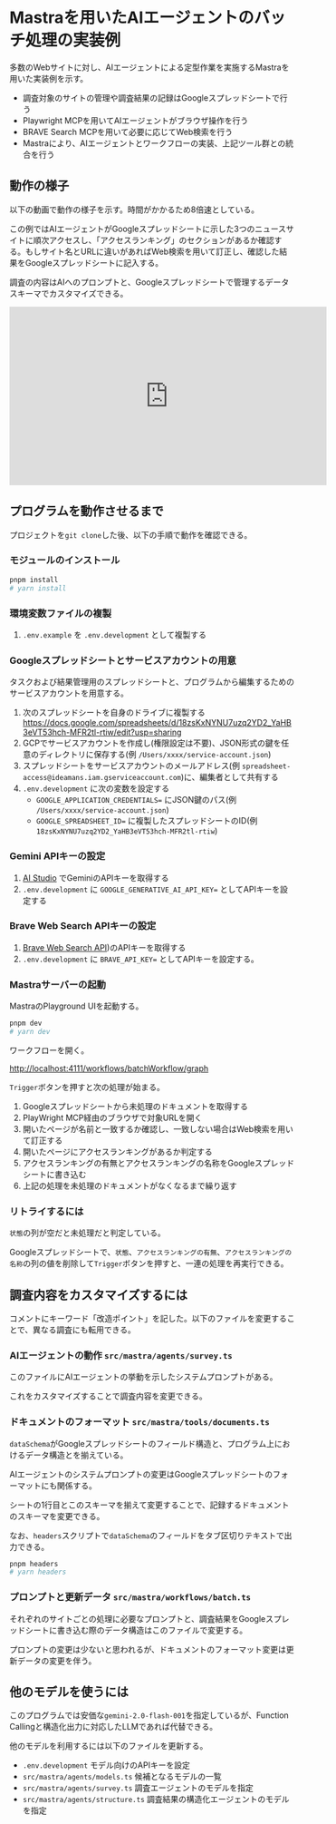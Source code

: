 # Mastraを用いたAIエージェントのバッチ処理の実装例

多数のWebサイトに対し、AIエージェントによる定型作業を実施するMastraを用いた実装例を示す。

- 調査対象のサイトの管理や調査結果の記録はGoogleスプレッドシートで行う
- Playwright MCPを用いてAIエージェントがブラウザ操作を行う
- BRAVE Search MCPを用いて必要に応じてWeb検索を行う
- Mastraにより、AIエージェントとワークフローの実装、上記ツール群との統合を行う

## 動作の様子

以下の動画で動作の様子を示す。時間がかかるため8倍速としている。

この例ではAIエージェントがGoogleスプレッドシートに示した3つのニュースサイトに順次アクセスし、「アクセスランキング」のセクションがあるか確認する。もしサイト名とURLに違いがあればWeb検索を用いて訂正し、確認した結果をGoogleスプレッドシートに記入する。

調査の内容はAIへのプロンプトと、Googleスプレッドシートで管理するデータスキーマでカスタマイズできる。

<iframe width="560" height="315" src="https://www.youtube.com/embed/L8bhufrv9Bc?si=1_MNefQKKGQ5mfa-" title="YouTube video player" frameborder="0" allow="accelerometer; autoplay; clipboard-write; encrypted-media; gyroscope; picture-in-picture; web-share" referrerpolicy="strict-origin-when-cross-origin" allowfullscreen></iframe>

## プログラムを動作させるまで

プロジェクトを`git clone`した後、以下の手順で動作を確認できる。

### モジュールのインストール

```bash
pnpm install
# yarn install
```

### 環境変数ファイルの複製

1. `.env.example` を `.env.development` として複製する

### Googleスプレッドシートとサービスアカウントの用意

タスクおよび結果管理用のスプレッドシートと、プログラムから編集するためのサービスアカウントを用意する。

1. 次のスプレッドシートを自身のドライブに複製する <https://docs.google.com/spreadsheets/d/18zsKxNYNU7uzq2YD2_YaHB3eVT53hch-MFR2tl-rtiw/edit?usp=sharing>
2. GCPでサービスアカウントを作成し(権限設定は不要)、JSON形式の鍵を任意のディレクトリに保存する(例 `/Users/xxxx/service-account.json`)
3. スプレッドシートをサービスアカウントのメールアドレス(例 `spreadsheet-access@ideamans.iam.gserviceaccount.com`)に、編集者として共有する
4. `.env.development` に次の変数を設定する
   - `GOOGLE_APPLICATION_CREDENTIALS=` にJSON鍵のパス(例 `/Users/xxxx/service-account.json`)
   - `GOOGLE_SPREADSHEET_ID=` に複製したスプレッドシートのID(例 `18zsKxNYNU7uzq2YD2_YaHB3eVT53hch-MFR2tl-rtiw`)

### Gemini APIキーの設定

1. [AI Studio](https://aistudio.google.com/prompts/new_chat) でGeminiのAPIキーを取得する
2. `.env.development` に `GOOGLE_GENERATIVE_AI_API_KEY=` としてAPIキーを設定する

### Brave Web Search APIキーの設定

1. [Brave Web Search API](https://api-dashboard.search.brave.com/app/documentation/web-search/get-started))のAPIキーを取得する
2. `.env.development` に `BRAVE_API_KEY=` としてAPIキーを設定する。

### Mastraサーバーの起動

MastraのPlayground UIを起動する。

```bash
pnpm dev
# yarn dev
```

ワークフローを開く。

<http://localhost:4111/workflows/batchWorkflow/graph>

`Trigger`ボタンを押すと次の処理が始まる。

1. Googleスプレッドシートから未処理のドキュメントを取得する
2. PlayWright MCP経由のブラウザで対象URLを開く
3. 開いたページが名前と一致するか確認し、一致しない場合はWeb検索を用いて訂正する
4. 開いたページにアクセスランキングがあるか判定する
5. アクセスランキングの有無とアクセスランキングの名称をGoogleスプレッドシートに書き込む
6. 上記の処理を未処理のドキュメントがなくなるまで繰り返す

### リトライするには

`状態`の列が空だと未処理だと判定している。

Googleスプレッドシートで、`状態`、`アクセスランキングの有無`、`アクセスランキングの名称`の列の値を削除して`Trigger`ボタンを押すと、一連の処理を再実行できる。

## 調査内容をカスタマイズするには

コメントにキーワード「改造ポイント」を記した。以下のファイルを変更することで、異なる調査にも転用できる。

### AIエージェントの動作 `src/mastra/agents/survey.ts`

このファイルにAIエージェントの挙動を示したシステムプロンプトがある。

これをカスタマイズすることで調査内容を変更できる。

### ドキュメントのフォーマット `src/mastra/tools/documents.ts`

`dataSchema`がGoogleスプレッドシートのフィールド構造と、プログラム上におけるデータ構造とを揃えている。

AIエージェントのシステムプロンプトの変更はGoogleスプレッドシートのフォーマットにも関係する。

シートの1行目とこのスキーマを揃えて変更することで、記録するドキュメントのスキーマを変更できる。

なお、`headers`スクリプトで`dataSchema`のフィールドをタブ区切りテキストで出力できる。

```bash
pnpm headers
# yarn headers
```

### プロンプトと更新データ `src/mastra/workflows/batch.ts`

それぞれのサイトごとの処理に必要なプロンプトと、調査結果をGoogleスプレッドシートに書き込む際のデータ構造はこのファイルで変更する。

プロンプトの変更は少ないと思われるが、ドキュメントのフォーマット変更は更新データの変更を伴う。

## 他のモデルを使うには

このプログラムでは安価な`gemini-2.0-flash-001`を指定しているが、Function Callingと構造化出力に対応したLLMであれば代替できる。

他のモデルを利用するには以下のファイルを更新する。

- `.env.development` モデル向けのAPIキーを設定
- `src/mastra/agents/models.ts` 候補となるモデルの一覧
- `src/mastra/agents/survey.ts` 調査エージェントのモデルを指定
- `src/mastra/agents/structure.ts` 調査結果の構造化エージェントのモデルを指定
